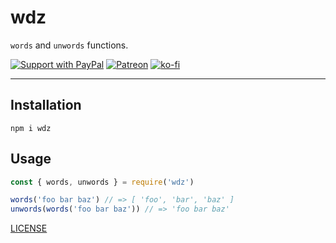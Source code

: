 # wdz

`words` and `unwords` functions.

[![Support with PayPal](https://img.shields.io/badge/paypal-donate-yellow.png)](https://paypal.me/zacanger) [![Patreon](https://img.shields.io/badge/patreon-donate-yellow.svg)](https://www.patreon.com/zacanger) [![ko-fi](https://img.shields.io/badge/donate-KoFi-yellow.svg)](https://ko-fi.com/U7U2110VB)

--------

## Installation

`npm i wdz`

## Usage

```javascript
const { words, unwords } = require('wdz')

words('foo bar baz') // => [ 'foo', 'bar', 'baz' ]
unwords(words('foo bar baz')) // => 'foo bar baz'
```

[LICENSE](./LICENSE.md)
